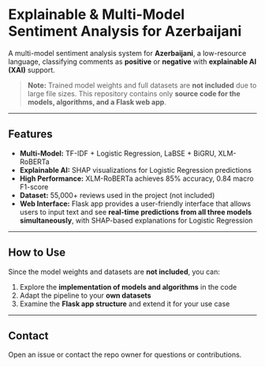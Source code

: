# Explainable & Multi-Model Sentiment Analysis for Azerbaijani

A multi-model sentiment analysis system for **Azerbaijani**, a low-resource language, classifying comments as **positive** or **negative** with **explainable AI (XAI)** support.

> **Note:** Trained model weights and full datasets are **not included** due to large file sizes. This repository contains only **source code for the models, algorithms, and a Flask web app**.

---

## Features

- **Multi-Model:** TF-IDF + Logistic Regression, LaBSE + BiGRU, XLM-RoBERTa  
- **Explainable AI:** SHAP visualizations for Logistic Regression predictions  
- **High Performance:** XLM-RoBERTa achieves 85% accuracy, 0.84 macro F1-score  
- **Dataset:** 55,000+ reviews used in the project (not included)  
- **Web Interface:** Flask app provides a user-friendly interface that allows users to input text and see **real-time predictions from all three models simultaneously**, with SHAP-based explanations for Logistic Regression

---

## How to Use

Since the model weights and datasets are **not included**, you can:

1. Explore the **implementation of models and algorithms** in the code  
2. Adapt the pipeline to your **own datasets**  
3. Examine the **Flask app structure** and extend it for your use case

---

## Contact

Open an issue or contact the repo owner for questions or contributions.
